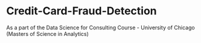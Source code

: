 # Credit-Card-Fraud-Detection
As a part of the Data Science for Consulting Course - University of Chicago (Masters of Science in Analytics) 
